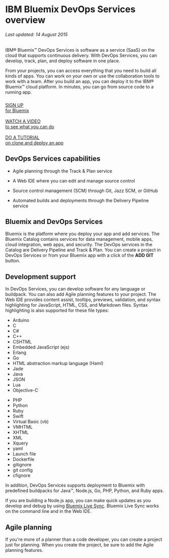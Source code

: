 # IBM Bluemix DevOps Services overview

###### Last updated: 14 August 2015

IBM&reg; Bluemix&trade; DevOps Services is software as a service (SaaS) on the cloud that supports continuous delivery. With DevOps Services, you can develop, track, plan, and deploy software in one place.

From your projects, you can access everything that you need to build all kinds of apps. You can work on your own or use the collaboration tools to work with a team. After you build an app, you can deploy it to the IBM&reg; Bluemix&trade; cloud platform. In minutes, you can go from source code to a running app.

<h5> </h5>
<div class="container-fluid small_bottom_space">
   <div class="row pbl button-links" id="overview-links">
		<a href="https://login.jazz.net/psso/proxy/jazzregister?redirect_uri=https%3A%2F%2Fhub.jazz.net%2F" target="_blank" alt-text="Sign up"><div class="hollowButton">SIGN UP<div class="extra-title">for Bluemix</div></div></a>&nbsp;
		<a href="https://www.youtube.com/watch?v=VJesera9jR0" target="_blank"><div class="hollowButton">WATCH A VIDEO<div class="extra-title">to see what you can do</div></div></a>&nbsp;
		<a href="/tutorials/devopsweb"><div class="hollowButton">DO A TUTORIAL<div class="extra-title">on clone and deploy an app</div></div></a>
   </div>
</div>

<a id="capabilities"></a>
<h2 style="padding-top:0px"> DevOps Services capabilities </h2>

* Agile planning through the Track & Plan service 
<!-- <image of quick planner>  -->

* A Web IDE where you can edit and manage source control 
<!-- <image of web ide>  -->

* Source control management (SCM) through Git, Jazz SCM, or GitHub 
<!--<image of git? Command line> -->

* Automated builds and deployments through the Delivery Pipeline service 
<!--<image of build and deploy page>  -->

<a id="and_bluemix"></a>
## Bluemix and DevOps Services

Bluemix is the platform where you deploy your app and add services. The Bluemix Catalog contains services for data management, mobile apps, cloud integration, web apps, and security. The DevOps services in the Catalog are Delivery Pipeline and Track & Plan. You can create a project in DevOps Services or from your Bluemix app with a click of the **ADD GIT** button.

<a id="dev_support"></a>
## Development support
In DevOps Services, you can develop software for any language or buildpack. You can also add Agile planning features to your project. The Web IDE provides content assist, tooltips, previews, validation, and syntax highlighting for JavaScript, HTML, CSS, and Markdown files. Syntax highlighting is also supported for these file types:

<div name="lang-list" class="jh-columns pbs">
<div class="jh-col-12-6 f_left prm"><ul><li> Arduino 
</li><li> C 
</li><li> C# 
</li><li> C++ 
</li><li> CSHTML 
</li><li> Embedded JavaScript (ejs) 
</li><li> Erlang 
</li><li> Go 
</li><li> HTML abstraction markup language (Haml) 
</li><li> Jade 
</li><li> Java 
</li><li> JSON 
</li><li> Lua  
</li><li> Objective-C</li></ul>
</div><div class="jh-col-12-3 f_left prm">
<ul><li>PHP 
</li><li> Python 
</li><li> Ruby 
</li><li> Swift 
</li><li> Virtual Basic (vb) 
</li><li> VMHTML
</li><li> XHTML 
</li><li> XML 
</li><li> Xquery 
</li><li> yaml 
</li><li> Launch file 	
</li><li> Dockerfile 
</li><li> gitignore 
</li><li> git config 
</li><li> cfignore </li>
</ul>
</div></div>
In addition, DevOps Services supports deployment to Bluemix with predefined buildpacks for Java&trade;, Node.js, Go, PHP, Python, and Ruby apps.
 
If you are building a Node.js app, you can make quick updates as you develop and debug by using 
[Bluemix Live Sync](https://www.ng.bluemix.net/docs/#manageapps/bluemixlive.html). 
Bluemix Live Sync works on the command line and in the Web IDE. 

<a id="agile"></a>
## Agile planning
If you're more of a planner than a code developer, you can create a project just for planning. When you create the project, be sure to add the Agile planning features.




